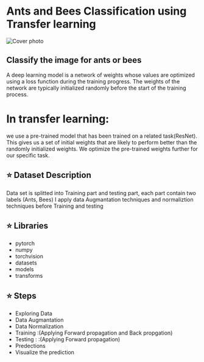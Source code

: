 # Ants and Bees Classification using Transfer learning
![Cover photo](https://imagesvs.oneindia.com/webp/img/2016/01/28-1453966107-ants-honey-bee.jpg)

## Classify the image for ants or bees

A deep learning model is a network of weights whose values are optimized using a loss function during the training progress.
The weights of the network are typically initialized randomly before the start of the training process.
# In transfer learning:
we use a pre-trained model that has been trained on a related task(ResNet). This gives us a set of initial weights that are likely to perform better than the randomly initialized weights.
We optimize the pre-trained weights further for our specific task.


## :star: Dataset Description
Data set is splitted into Training part and testing part, each part contain two labels (Ants, Bees)
I apply data Augmantation techniques and normaliztion techniques before Training and testing 

## :star: Libraries 
- pytorch
- numpy
- torchvision
- datasets
- models
- transforms


## :star: Steps
- Exploring Data
- Data Augmantation
- Data Normalization
- Training :(Applying Forward propagation and Back propgation)
- Testing : :(Applying Forward propagation)
- Predections
- Visualize the prediction

